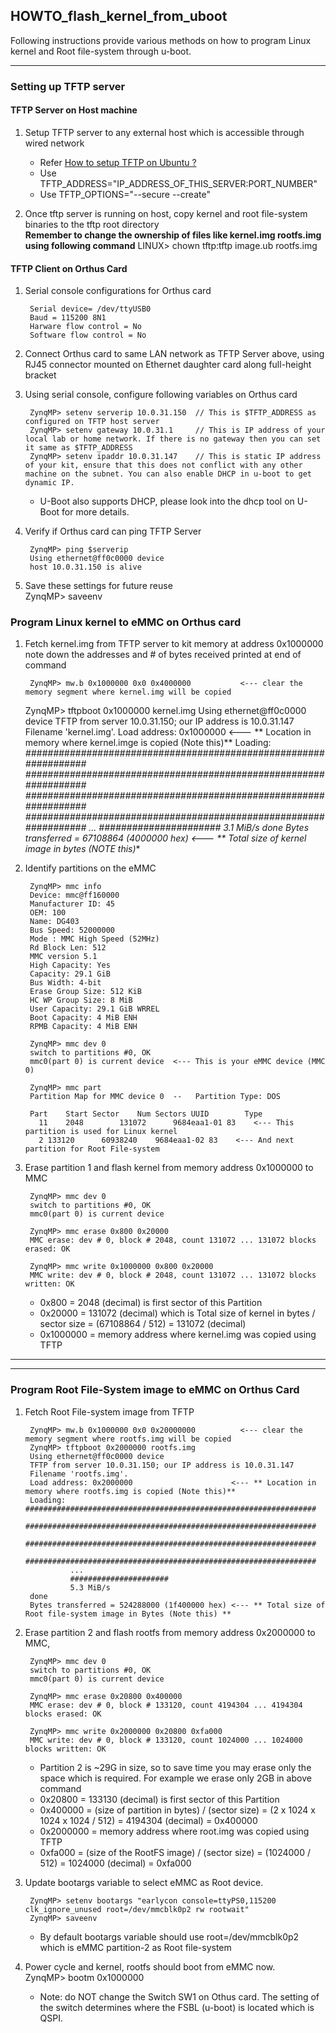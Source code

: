 ## HOWTO_flash_kernel_from_uboot

Following instructions provide various methods on how to program Linux kernel and Root file-system through u-boot.

---

### Setting up TFTP server

#### TFTP Server on Host machine   
1. Setup TFTP server to any external host which is accessible through wired network   
	* Refer [How to setup TFTP on Ubuntu ?](https://linuxhint.com/install_tftp_server_ubuntu/)   
	* Use TFTP_ADDRESS="IP_ADDRESS_OF_THIS_SERVER:PORT_NUMBER"   
	* Use TFTP_OPTIONS="--secure --create"   

2. Once tftp server is running on host, copy kernel and root file-system binaries to the tftp root directory   
	**Remember to change the ownership of files like kernel.img rootfs.img using following command**
	LINUX> chown tftp:tftp  image.ub rootfs.img   

#### TFTP Client on Orthus Card    
1. Serial console configurations for Orthus card  

        Serial device= /dev/ttyUSB0   
        Baud = 115200 8N1   
        Harware flow control = No   
        Software flow control = No   


2. Connect Orthus card to same LAN network as TFTP Server above, using RJ45 connector mounted on Ethernet daughter card along full-height bracket   

3. Using serial console, configure following variables on Orthus card  

        ZynqMP> setenv serverip 10.0.31.150  // This is $TFTP_ADDRESS as configured on TFTP host server   
        ZynqMP> setenv gateway 10.0.31.1     // This is IP address of your local lab or home network. If there is no gateway then you can set it same as $TFTP_ADDRESS   
        ZynqMP> setenv ipaddr 10.0.31.147    // This is static IP address of your kit, ensure that this does not conflict with any other machine on the subnet. You can also enable DHCP in u-boot to get dynamic IP.  

   *  U-Boot also supports DHCP, please look into the dhcp tool on U-Boot for more details.   

4. Verify if Orthus card can ping TFTP Server   

        ZynqMP> ping $serverip
        Using ethernet@ff0c0000 device
        host 10.0.31.150 is alive

5. Save these settings for future reuse   
        ZynqMP> saveenv


### Program Linux kernel to eMMC on Orthus card   

1. Fetch kernel.img from TFTP server to kit memory at address 0x1000000 note down the addresses and # of bytes received printed at end of command   

        ZynqMP> mw.b 0x1000000 0x0 0x4000000           <--- clear the memory segment where kernel.img will be copied

	ZynqMP> tftpboot 0x1000000 kernel.img
        Using ethernet@ff0c0000 device
        TFTP from server 10.0.31.150; our IP address is 10.0.31.147
        Filename 'kernel.img'.
        Load address: 0x1000000                        <--- ** Location in memory where kernel.imge is copied (Note this)**
        Loading: *#################################################################
                 #################################################################
                 #################################################################
                 #################################################################
                 ...
                 ######################
                 3.1 MiB/s
        done
        Bytes transferred = 67108864 (4000000 hex)    <--- ** Total size of kernel image in bytes (NOTE this)**


2. Identify partitions on the eMMC   

        ZynqMP> mmc info
        Device: mmc@ff160000
        Manufacturer ID: 45
        OEM: 100
        Name: DG403 
        Bus Speed: 52000000
        Mode : MMC High Speed (52MHz)
        Rd Block Len: 512
        MMC version 5.1
        High Capacity: Yes
        Capacity: 29.1 GiB
        Bus Width: 4-bit
        Erase Group Size: 512 KiB
        HC WP Group Size: 8 MiB
        User Capacity: 29.1 GiB WRREL
        Boot Capacity: 4 MiB ENH
        RPMB Capacity: 4 MiB ENH   

        ZynqMP> mmc dev 0
        switch to partitions #0, OK
        mmc0(part 0) is current device  <--- This is your eMMC device (MMC 0)   

        ZynqMP> mmc part   
        Partition Map for MMC device 0  --   Partition Type: DOS

        Part	Start Sector	Num Sectors	UUID		Type
          11	2048      	131072    	9684eaa1-01	83    <--- This partition is used for Linux kernel
          2	133120    	60938240  	9684eaa1-02	83    <--- And next partition for Root File-system 


3. Erase partition 1 and flash kernel from memory address 0x1000000 to MMC   

        ZynqMP> mmc dev 0  
        switch to partitions #0, OK
        mmc0(part 0) is current device

        ZynqMP> mmc erase 0x800 0x20000     
        MMC erase: dev # 0, block # 2048, count 131072 ... 131072 blocks erased: OK

        ZynqMP> mmc write 0x1000000 0x800 0x20000
        MMC write: dev # 0, block # 2048, count 131072 ... 131072 blocks written: OK

    *  0x800 = 2048 (decimal) is first sector of this Partition
    *  0x20000 = 131072 (decimal) which is Total size of kernel in bytes / sector size = (67108864 / 512) = 131072 (decimal)  
    *  0x1000000 = memory address where kernel.img was copied using TFTP  



---
---

### Program Root File-System image to eMMC on Orthus Card   


1. Fetch Root File-system image from TFTP   

        ZynqMP> mw.b 0x1000000 0x0 0x20000000          <--- clear the memory segment where rootfs.img will be copied
        ZynqMP> tftpboot 0x2000000 rootfs.img
        Using ethernet@ff0c0000 device
        TFTP from server 10.0.31.150; our IP address is 10.0.31.147
        Filename 'rootfs.img'.
        Load address: 0x2000000                      <--- ** Location in memory where rootfs.img is copied (Note this)**
        Loading: #################################################################
                 #################################################################
                 #################################################################
                 #################################################################
                 ...
                 ######################
                 5.3 MiB/s
        done
        Bytes transferred = 524288000 (1f400000 hex) <--- ** Total size of Root file-system image in Bytes (Note this) **   


2. Erase partition 2 and flash rootfs from memory address 0x2000000 to MMC,

        ZynqMP> mmc dev 0
        switch to partitions #0, OK
        mmc0(part 0) is current device

        ZynqMP> mmc erase 0x20800 0x400000
        MMC erase: dev # 0, block # 133120, count 4194304 ... 4194304 blocks erased: OK

        ZynqMP> mmc write 0x2000000 0x20800 0xfa000
        MMC write: dev # 0, block # 133120, count 1024000 ... 1024000 blocks written: OK

    *  Partition 2 is ~29G in size, so to save time you may erase only the space which is required. For example we erase only 2GB in above command      
    *  0x20800 = 133130 (decimal) is first sector of this Partition
    *  0x400000 = (size of partition in bytes) / (sector size) = (2 x 1024 x 1024 x 1024 / 512) = 4194304 (decimal) = 0x400000
    *  0x2000000 = memory address where root.img was copied using TFTP    
    *  0xfa000 = (size of the RootFS image) / (sector size) = (1024000 / 512) = 1024000 (decimal) = 0xfa000


3. Update bootargs variable to select eMMC as Root device.   

        ZynqMP> setenv bootargs "earlycon console=ttyPS0,115200 clk_ignore_unused root=/dev/mmcblk0p2 rw rootwait"
        ZynqMP> saveenv

    *  By default bootargs variable should use root=/dev/mmcblk0p2 which is eMMC partition-2 as Root file-system    


4. Power cycle and kernel, rootfs should boot from eMMC now.  
        ZynqMP> bootm 0x1000000
    * Note: do NOT change the Switch SW1 on Othus card. The setting of the switch determines where the FSBL (u-boot) is located which is QSPI.


